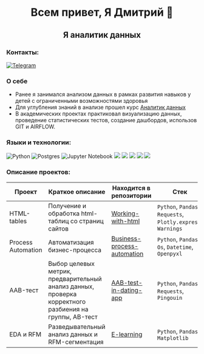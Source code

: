 ### <h1 align="center">Всем привет, Я Дмитрий 👋
<h2 align="center">Я аналитик данных</h2>

### Контакты:
[![Telegram](https://img.shields.io/badge/Telegram-2CA5E0?style=for-the-badge&logo=telegram&logoColor=white)](https://t.me/Plabos)

### О себе
- Ранее я занимался анализом данных в рамках развития навыков у детей с ограниченными возможностями здоровья
- Для углубления знаний в анализе прошел курс [Аналитик данных](https://karpov.courses/analytics)
- В академических проектах практиковал визуализацию данных, проведение статистических тестов, создание дашбордов, использов GIT и AIRFLOW.

### Языки и технологии:
![Python](https://img.shields.io/badge/python-3670A0?style=for-the-badge&logo=python&logoColor=ffdd54)
![Postgres](https://img.shields.io/badge/postgres-%23316192.svg?style=for-the-badge&logo=postgresql&logoColor=white)
![Jupyter Notebook](https://img.shields.io/badge/jupyter-%23FA0F00.svg?style=for-the-badge&logo=jupyter&logoColor=white)
  <img src="https://img.shields.io/badge/Plotly-%233F4F75.svg?style=for-the-badge&logo=plotly&logoColor=white" />
  <img src="https://img.shields.io/badge/SciPy-%230C55A5.svg?style=for-the-badge&logo=scipy&logoColor=%white" />
  <img src="https://img.shields.io/badge/numpy-%23013243.svg?style=for-the-badge&logo=numpy&logoColor=white" />
  <img src="https://img.shields.io/badge/pandas-%23150458.svg?style=for-the-badge&logo=pandas&logoColor=white" />
  <img src="https://img.shields.io/badge/Tableau-E97627?style=for-the-badge&logo=Tableau&logoColor=white" />

### Описание проектов:
|Проект   	|Краткое описание   	|Находится в репозитории   	|Стек   	|
|---	|---	|---	|---	|
| HTML-tables	| Получение и обработка html-таблиц со страниц сайтов	| [Working-with-html](https://github.com/Plabos/Working-with-html/tree/main)	| `Python`, `Pandas`, `Requests`, `Plotly.express`, `Warnings`|
| Process Automation | Автоматизация бизнес-процесса | [Business-process-automation](https://github.com/Plabos/Business-process-automation)	| `Python`, `Pandas`, `Os`, `Datetime`, `Openpyxl`|
| AAB-тест | Выбор целевых метрик, предварительный анализ данных, проверка корректного разбиения на группы, AB-тест | [AAB-test-in-dating-app](https://github.com/Plabos/AAB-test-in-dating-app) | `Python`, `Pandas`, `Requests`, `Pingouin`|
| EDA и RFM | Разведывательный анализ данных и RFM-сегментация | [E-learning](https://github.com/Plabos/E-learning) | `Python`, `Pandas`, `Matplotlib`|

<!--
**Plabos/Plabos** is a ✨ _special_ ✨ repository because its `README.md` (this file) appears on your GitHub profile.

Here are some ideas to get you started:

- 🔭 I’m currently working on ...
- 🌱 I’m currently learning ...
- 👯 I’m looking to collaborate on ...
- 🤔 I’m looking for help with ...
- 💬 Ask me about ...
- 📫 How to reach me: ...
- 😄 Pronouns: ...
- ⚡ Fun fact: ...
-->
